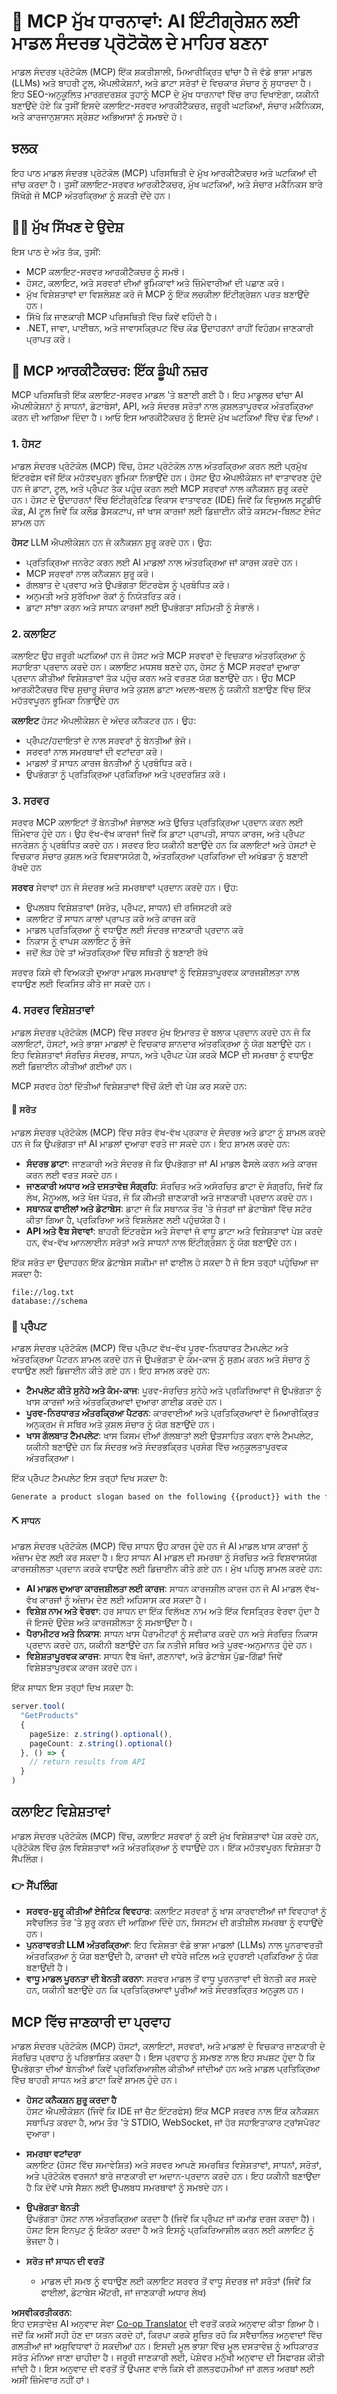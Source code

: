 <!--
CO_OP_TRANSLATOR_METADATA:
{
  "original_hash": "056918462dca9b8f75901709fb8f470c",
  "translation_date": "2025-05-17T06:27:03+00:00",
  "source_file": "01-CoreConcepts/README.md",
  "language_code": "pa"
}
-->
# 📖 MCP ਮੁੱਖ ਧਾਰਨਾਵਾਂ: AI ਇੰਟੀਗ੍ਰੇਸ਼ਨ ਲਈ ਮਾਡਲ ਸੰਦਰਭ ਪ੍ਰੋਟੋਕੋਲ ਦੇ ਮਾਹਿਰ ਬਣਨਾ

ਮਾਡਲ ਸੰਦਰਭ ਪ੍ਰੋਟੋਕੋਲ (MCP) ਇੱਕ ਸ਼ਕਤੀਸ਼ਾਲੀ, ਮਿਆਰੀਕ੍ਰਿਤ ਢਾਂਚਾ ਹੈ ਜੋ ਵੱਡੇ ਭਾਸ਼ਾ ਮਾਡਲ (LLMs) ਅਤੇ ਬਾਹਰੀ ਟੂਲ, ਐਪਲੀਕੇਸ਼ਨਾਂ, ਅਤੇ ਡਾਟਾ ਸਰੋਤਾਂ ਦੇ ਵਿਚਕਾਰ ਸੰਚਾਰ ਨੂੰ ਸੁਧਾਰਦਾ ਹੈ। ਇਹ SEO-ਅਨੁਕੂਲਿਤ ਮਾਰਗਦਰਸ਼ਕ ਤੁਹਾਨੂੰ MCP ਦੇ ਮੁੱਖ ਧਾਰਨਾਵਾਂ ਵਿੱਚ ਰਾਹ ਦਿਖਾਏਗਾ, ਯਕੀਨੀ ਬਣਾਉਂਦੇ ਹੋਏ ਕਿ ਤੁਸੀਂ ਇਸਦੇ ਕਲਾਇਟ-ਸਰਵਰ ਆਰਕੀਟੈਕਚਰ, ਜ਼ਰੂਰੀ ਘਟਕਿਆਂ, ਸੰਚਾਰ ਮਕੈਨਿਕਸ, ਅਤੇ ਕਾਰਜਾਨੁਸ਼ਾਸਨ ਸ੍ਰੇਸ਼ਟ ਅਭਿਆਸਾਂ ਨੂੰ ਸਮਝਦੇ ਹੋ।

## ਝਲਕ

ਇਹ ਪਾਠ ਮਾਡਲ ਸੰਦਰਭ ਪ੍ਰੋਟੋਕੋਲ (MCP) ਪਰਿਸਥਿਤੀ ਦੇ ਮੁੱਖ ਆਰਕੀਟੈਕਚਰ ਅਤੇ ਘਟਕਿਆਂ ਦੀ ਜਾਂਚ ਕਰਦਾ ਹੈ। ਤੁਸੀਂ ਕਲਾਇਟ-ਸਰਵਰ ਆਰਕੀਟੈਕਚਰ, ਮੁੱਖ ਘਟਕਿਆਂ, ਅਤੇ ਸੰਚਾਰ ਮਕੈਨਿਕਸ ਬਾਰੇ ਸਿੱਖੋਗੇ ਜੋ MCP ਅੰਤਰਕ੍ਰਿਆ ਨੂੰ ਸ਼ਕਤੀ ਦੇਂਦੇ ਹਨ।

## 👩‍🎓 ਮੁੱਖ ਸਿੱਖਣ ਦੇ ਉਦੇਸ਼

ਇਸ ਪਾਠ ਦੇ ਅੰਤ ਤੱਕ, ਤੁਸੀਂ:

- MCP ਕਲਾਇਟ-ਸਰਵਰ ਆਰਕੀਟੈਕਚਰ ਨੂੰ ਸਮਝੋ।
- ਹੋਸਟ, ਕਲਾਇਟ, ਅਤੇ ਸਰਵਰਾਂ ਦੀਆਂ ਭੂਮਿਕਾਵਾਂ ਅਤੇ ਜ਼ਿੰਮੇਵਾਰੀਆਂ ਦੀ ਪਛਾਣ ਕਰੋ।
- ਮੁੱਖ ਵਿਸ਼ੇਸ਼ਤਾਵਾਂ ਦਾ ਵਿਸ਼ਲੇਸ਼ਣ ਕਰੋ ਜੋ MCP ਨੂੰ ਇੱਕ ਲਚਕੀਲਾ ਇੰਟੀਗ੍ਰੇਸ਼ਨ ਪਰਤ ਬਣਾਉਂਦੇ ਹਨ।
- ਸਿੱਖੋ ਕਿ ਜਾਣਕਾਰੀ MCP ਪਰਿਸਥਿਤੀ ਵਿੱਚ ਕਿਵੇਂ ਵਹਿੰਦੀ ਹੈ।
- .NET, ਜਾਵਾ, ਪਾਈਥਨ, ਅਤੇ ਜਾਵਾਸਕ੍ਰਿਪਟ ਵਿੱਚ ਕੋਡ ਉਦਾਹਰਨਾਂ ਰਾਹੀਂ ਵਿਹੰਗਮ ਜ਼ਾਣਕਾਰੀ ਪ੍ਰਾਪਤ ਕਰੋ।

## 🔎 MCP ਆਰਕੀਟੈਕਚਰ: ਇੱਕ ਡੂੰਘੀ ਨਜ਼ਰ

MCP ਪਰਿਸਥਿਤੀ ਇੱਕ ਕਲਾਇਟ-ਸਰਵਰ ਮਾਡਲ 'ਤੇ ਬਣਾਈ ਗਈ ਹੈ। ਇਹ ਮਾਡੂਲਰ ਢਾਂਚਾ AI ਐਪਲੀਕੇਸ਼ਨਾਂ ਨੂੰ ਸਾਧਨਾਂ, ਡੇਟਾਬੇਸਾਂ, API, ਅਤੇ ਸੰਦਰਭ ਸਰੋਤਾਂ ਨਾਲ ਕੁਸ਼ਲਤਾਪੂਰਵਕ ਅੰਤਰਕ੍ਰਿਆ ਕਰਨ ਦੀ ਆਗਿਆ ਦਿੰਦਾ ਹੈ। ਆਓ ਇਸ ਆਰਕੀਟੈਕਚਰ ਨੂੰ ਇਸਦੇ ਮੁੱਖ ਘਟਕਿਆਂ ਵਿੱਚ ਵੰਡ ਦਿਆਂ।

### 1. ਹੋਸਟ

ਮਾਡਲ ਸੰਦਰਭ ਪ੍ਰੋਟੋਕੋਲ (MCP) ਵਿੱਚ, ਹੋਸਟ ਪ੍ਰੋਟੋਕੋਲ ਨਾਲ ਅੰਤਰਕ੍ਰਿਆ ਕਰਨ ਲਈ ਪ੍ਰਮੁੱਖ ਇੰਟਰਫੇਸ ਵਜੋਂ ਇੱਕ ਮਹੱਤਵਪੂਰਨ ਭੂਮਿਕਾ ਨਿਭਾਉਂਦੇ ਹਨ। ਹੋਸਟ ਉਹ ਐਪਲੀਕੇਸ਼ਨ ਜਾਂ ਵਾਤਾਵਰਣ ਹੁੰਦੇ ਹਨ ਜੋ ਡਾਟਾ, ਟੂਲ, ਅਤੇ ਪ੍ਰੋੰਪਟ ਤੱਕ ਪਹੁੰਚ ਕਰਨ ਲਈ MCP ਸਰਵਰਾਂ ਨਾਲ ਕਨੈਕਸ਼ਨ ਸ਼ੁਰੂ ਕਰਦੇ ਹਨ। ਹੋਸਟ ਦੇ ਉਦਾਹਰਨਾਂ ਵਿੱਚ ਇੰਟੀਗ੍ਰੇਟਿਡ ਵਿਕਾਸ ਵਾਤਾਵਰਣ (IDE) ਜਿਵੇਂ ਕਿ ਵਿਜੁਅਲ ਸਟੂਡੀਓ ਕੋਡ, AI ਟੂਲ ਜਿਵੇਂ ਕਿ ਕਲੌਡ ਡੈਸਕਟਾਪ, ਜਾਂ ਖਾਸ ਕਾਰਜਾਂ ਲਈ ਡਿਜ਼ਾਈਨ ਕੀਤੇ ਕਸਟਮ-ਬਿਲਟ ਏਜੰਟ ਸ਼ਾਮਲ ਹਨ

**ਹੋਸਟ** LLM ਐਪਲੀਕੇਸ਼ਨ ਹਨ ਜੋ ਕਨੈਕਸ਼ਨ ਸ਼ੁਰੂ ਕਰਦੇ ਹਨ। ਉਹ:

- ਪ੍ਰਤਿਕ੍ਰਿਆ ਜਨਰੇਟ ਕਰਨ ਲਈ AI ਮਾਡਲਾਂ ਨਾਲ ਅੰਤਰਕ੍ਰਿਆ ਜਾਂ ਕਾਰਜ ਕਰਦੇ ਹਨ।
- MCP ਸਰਵਰਾਂ ਨਾਲ ਕਨੈਕਸ਼ਨ ਸ਼ੁਰੂ ਕਰੋ।
- ਗੱਲਬਾਤ ਦੇ ਪ੍ਰਵਾਹ ਅਤੇ ਉਪਭੋਗਤਾ ਇੰਟਰਫੇਸ ਨੂੰ ਪ੍ਰਬੰਧਿਤ ਕਰੋ।
- ਅਨੁਮਤੀ ਅਤੇ ਸੁਰੱਖਿਆ ਰੋਕਾਂ ਨੂੰ ਨਿਯੰਤਰਿਤ ਕਰੋ।
- ਡਾਟਾ ਸਾਂਝਾ ਕਰਨ ਅਤੇ ਸਾਧਨ ਕਾਰਜਾਂ ਲਈ ਉਪਭੋਗਤਾ ਸਹਿਮਤੀ ਨੂੰ ਸੰਭਾਲੋ।

### 2. ਕਲਾਇਟ

ਕਲਾਇਟ ਉਹ ਜ਼ਰੂਰੀ ਘਟਕਿਆਂ ਹਨ ਜੋ ਹੋਸਟ ਅਤੇ MCP ਸਰਵਰਾਂ ਦੇ ਵਿਚਕਾਰ ਅੰਤਰਕ੍ਰਿਆ ਨੂੰ ਸਹਾਇਤਾ ਪ੍ਰਦਾਨ ਕਰਦੇ ਹਨ। ਕਲਾਇਟ ਮਧਸਥ ਬਣਦੇ ਹਨ, ਹੋਸਟ ਨੂੰ MCP ਸਰਵਰਾਂ ਦੁਆਰਾ ਪ੍ਰਦਾਨ ਕੀਤੀਆਂ ਵਿਸ਼ੇਸ਼ਤਾਵਾਂ ਤੱਕ ਪਹੁੰਚ ਕਰਨ ਅਤੇ ਵਰਤਣ ਯੋਗ ਬਣਾਉਂਦੇ ਹਨ। ਉਹ MCP ਆਰਕੀਟੈਕਚਰ ਵਿੱਚ ਸੁਚਾਰੂ ਸੰਚਾਰ ਅਤੇ ਕੁਸ਼ਲ ਡਾਟਾ ਅਦਲ-ਬਦਲ ਨੂੰ ਯਕੀਨੀ ਬਣਾਉਣ ਵਿੱਚ ਇੱਕ ਮਹੱਤਵਪੂਰਨ ਭੂਮਿਕਾ ਨਿਭਾਉਂਦੇ ਹਨ

**ਕਲਾਇਟ** ਹੋਸਟ ਐਪਲੀਕੇਸ਼ਨ ਦੇ ਅੰਦਰ ਕਨੈਕਟਰ ਹਨ। ਉਹ:

- ਪ੍ਰੋੰਪਟ/ਹਦਾਇਤਾਂ ਦੇ ਨਾਲ ਸਰਵਰਾਂ ਨੂੰ ਬੇਨਤੀਆਂ ਭੇਜੋ।
- ਸਰਵਰਾਂ ਨਾਲ ਸਮਰਥਾਵਾਂ ਦੀ ਵਟਾਂਦਰਾ ਕਰੋ।
- ਮਾਡਲਾਂ ਤੋਂ ਸਾਧਨ ਕਾਰਜ ਬੇਨਤੀਆਂ ਨੂੰ ਪ੍ਰਬੰਧਿਤ ਕਰੋ।
- ਉਪਭੋਗਤਾ ਨੂੰ ਪ੍ਰਤਿਕ੍ਰਿਆ ਪ੍ਰਕਿਰਿਆ ਅਤੇ ਪ੍ਰਦਰਸ਼ਿਤ ਕਰੋ।

### 3. ਸਰਵਰ

ਸਰਵਰ MCP ਕਲਾਇਟਾਂ ਤੋਂ ਬੇਨਤੀਆਂ ਸੰਭਾਲਣ ਅਤੇ ਉਚਿਤ ਪ੍ਰਤਿਕ੍ਰਿਆ ਪ੍ਰਦਾਨ ਕਰਨ ਲਈ ਜ਼ਿੰਮੇਵਾਰ ਹੁੰਦੇ ਹਨ। ਉਹ ਵੱਖ-ਵੱਖ ਕਾਰਜਾਂ ਜਿਵੇਂ ਕਿ ਡਾਟਾ ਪ੍ਰਾਪਤੀ, ਸਾਧਨ ਕਾਰਜ, ਅਤੇ ਪ੍ਰੋੰਪਟ ਜਨਰੇਸ਼ਨ ਨੂੰ ਪ੍ਰਬੰਧਿਤ ਕਰਦੇ ਹਨ। ਸਰਵਰ ਇਹ ਯਕੀਨੀ ਬਣਾਉਂਦੇ ਹਨ ਕਿ ਕਲਾਇਟਾਂ ਅਤੇ ਹੋਸਟਾਂ ਦੇ ਵਿਚਕਾਰ ਸੰਚਾਰ ਕੁਸ਼ਲ ਅਤੇ ਵਿਸ਼ਵਾਸਯੋਗ ਹੈ, ਅੰਤਰਕ੍ਰਿਆ ਪ੍ਰਕਿਰਿਆ ਦੀ ਅਖੰਡਤਾ ਨੂੰ ਬਣਾਈ ਰੱਖਦੇ ਹਨ

**ਸਰਵਰ** ਸੇਵਾਵਾਂ ਹਨ ਜੋ ਸੰਦਰਭ ਅਤੇ ਸਮਰਥਾਵਾਂ ਪ੍ਰਦਾਨ ਕਰਦੇ ਹਨ। ਉਹ:

- ਉਪਲਬਧ ਵਿਸ਼ੇਸ਼ਤਾਵਾਂ (ਸਰੋਤ, ਪ੍ਰੋੰਪਟ, ਸਾਧਨ) ਦੀ ਰਜਿਸਟਰੀ ਕਰੋ
- ਕਲਾਇਟ ਤੋਂ ਸਾਧਨ ਕਾਲਾਂ ਪ੍ਰਾਪਤ ਕਰੋ ਅਤੇ ਕਾਰਜ ਕਰੋ
- ਮਾਡਲ ਪ੍ਰਤਿਕ੍ਰਿਆ ਨੂੰ ਵਧਾਉਣ ਲਈ ਸੰਦਰਭ ਜਾਣਕਾਰੀ ਪ੍ਰਦਾਨ ਕਰੋ
- ਨਿਕਾਸ ਨੂੰ ਵਾਪਸ ਕਲਾਇਟ ਨੂੰ ਭੇਜੋ
- ਜਦੋਂ ਲੋੜ ਹੋਵੇ ਤਾਂ ਅੰਤਰਕ੍ਰਿਆ ਵਿੱਚ ਸਥਿਤੀ ਨੂੰ ਬਣਾਈ ਰੱਖੋ

ਸਰਵਰ ਕਿਸੇ ਵੀ ਵਿਅਕਤੀ ਦੁਆਰਾ ਮਾਡਲ ਸਮਰਥਾਵਾਂ ਨੂੰ ਵਿਸ਼ੇਸ਼ਤਾਪੂਰਵਕ ਕਾਰਜਸ਼ੀਲਤਾ ਨਾਲ ਵਧਾਉਣ ਲਈ ਵਿਕਸਿਤ ਕੀਤੇ ਜਾ ਸਕਦੇ ਹਨ।

### 4. ਸਰਵਰ ਵਿਸ਼ੇਸ਼ਤਾਵਾਂ

ਮਾਡਲ ਸੰਦਰਭ ਪ੍ਰੋਟੋਕੋਲ (MCP) ਵਿੱਚ ਸਰਵਰ ਮੁੱਖ ਇਮਾਰਤ ਦੇ ਬਲਾਕ ਪ੍ਰਦਾਨ ਕਰਦੇ ਹਨ ਜੋ ਕਿ ਕਲਾਇਟਾਂ, ਹੋਸਟਾਂ, ਅਤੇ ਭਾਸ਼ਾ ਮਾਡਲਾਂ ਦੇ ਵਿਚਕਾਰ ਸ਼ਾਨਦਾਰ ਅੰਤਰਕ੍ਰਿਆ ਨੂੰ ਯੋਗ ਬਣਾਉਂਦੇ ਹਨ। ਇਹ ਵਿਸ਼ੇਸ਼ਤਾਵਾਂ ਸੰਰਚਿਤ ਸੰਦਰਭ, ਸਾਧਨ, ਅਤੇ ਪ੍ਰੋੰਪਟ ਪੇਸ਼ ਕਰਕੇ MCP ਦੀ ਸਮਰਥਾ ਨੂੰ ਵਧਾਉਣ ਲਈ ਡਿਜ਼ਾਈਨ ਕੀਤੀਆਂ ਗਈਆਂ ਹਨ।

MCP ਸਰਵਰ ਹੇਠਾਂ ਦਿੱਤੀਆਂ ਵਿਸ਼ੇਸ਼ਤਾਵਾਂ ਵਿੱਚੋਂ ਕੋਈ ਵੀ ਪੇਸ਼ ਕਰ ਸਕਦੇ ਹਨ:

#### 📑 ਸਰੋਤ

ਮਾਡਲ ਸੰਦਰਭ ਪ੍ਰੋਟੋਕੋਲ (MCP) ਵਿੱਚ ਸਰੋਤ ਵੱਖ-ਵੱਖ ਪ੍ਰਕਾਰ ਦੇ ਸੰਦਰਭ ਅਤੇ ਡਾਟਾ ਨੂੰ ਸ਼ਾਮਲ ਕਰਦੇ ਹਨ ਜੋ ਕਿ ਉਪਭੋਗਤਾ ਜਾਂ AI ਮਾਡਲਾਂ ਦੁਆਰਾ ਵਰਤੇ ਜਾ ਸਕਦੇ ਹਨ। ਇਹ ਸ਼ਾਮਲ ਕਰਦੇ ਹਨ:

- **ਸੰਦਰਭ ਡਾਟਾ**: ਜਾਣਕਾਰੀ ਅਤੇ ਸੰਦਰਭ ਜੋ ਕਿ ਉਪਭੋਗਤਾ ਜਾਂ AI ਮਾਡਲ ਫੈਸਲੇ ਕਰਨ ਅਤੇ ਕਾਰਜ ਕਰਨ ਲਈ ਵਰਤ ਸਕਦੇ ਹਨ।
- **ਜਾਣਕਾਰੀ ਅਧਾਰ ਅਤੇ ਦਸਤਾਵੇਜ਼ ਸੰਗ੍ਰਹਿ**: ਸੰਰਚਿਤ ਅਤੇ ਅਸੰਰਚਿਤ ਡਾਟਾ ਦੇ ਸੰਗ੍ਰਹਿ, ਜਿਵੇਂ ਕਿ ਲੇਖ, ਮੈਨੂਅਲ, ਅਤੇ ਖੋਜ ਪੱਤਰ, ਜੋ ਕਿ ਕੀਮਤੀ ਜ਼ਾਣਕਾਰੀ ਅਤੇ ਜਾਣਕਾਰੀ ਪ੍ਰਦਾਨ ਕਰਦੇ ਹਨ।
- **ਸਥਾਨਕ ਫਾਈਲਾਂ ਅਤੇ ਡੇਟਾਬੇਸ**: ਡਾਟਾ ਜੋ ਕਿ ਸਥਾਨਕ ਤੌਰ 'ਤੇ ਜੰਤਰਾਂ ਜਾਂ ਡੇਟਾਬੇਸਾਂ ਵਿੱਚ ਸਟੋਰ ਕੀਤਾ ਗਿਆ ਹੈ, ਪ੍ਰਕਿਰਿਆ ਅਤੇ ਵਿਸ਼ਲੇਸ਼ਣ ਲਈ ਪਹੁੰਚਯੋਗ ਹੈ।
- **API ਅਤੇ ਵੈਬ ਸੇਵਾਵਾਂ**: ਬਾਹਰੀ ਇੰਟਰਫੇਸ ਅਤੇ ਸੇਵਾਵਾਂ ਜੋ ਵਾਧੂ ਡਾਟਾ ਅਤੇ ਵਿਸ਼ੇਸ਼ਤਾਵਾਂ ਪੇਸ਼ ਕਰਦੇ ਹਨ, ਵੱਖ-ਵੱਖ ਆਨਲਾਈਨ ਸਰੋਤਾਂ ਅਤੇ ਸਾਧਨਾਂ ਨਾਲ ਇੰਟੀਗ੍ਰੇਸ਼ਨ ਨੂੰ ਯੋਗ ਬਣਾਉਂਦੇ ਹਨ।

ਇੱਕ ਸਰੋਤ ਦਾ ਉਦਾਹਰਨ ਇੱਕ ਡੇਟਾਬੇਸ ਸਕੀਮਾ ਜਾਂ ਫਾਈਲ ਹੋ ਸਕਦਾ ਹੈ ਜੋ ਇਸ ਤਰ੍ਹਾਂ ਪਹੁੰਚਿਆ ਜਾ ਸਕਦਾ ਹੈ:

```text
file://log.txt
database://schema
```

### 🤖 ਪ੍ਰੋੰਪਟ

ਮਾਡਲ ਸੰਦਰਭ ਪ੍ਰੋਟੋਕੋਲ (MCP) ਵਿੱਚ ਪ੍ਰੋੰਪਟ ਵੱਖ-ਵੱਖ ਪੂਰਵ-ਨਿਰਧਾਰਤ ਟੈਮਪਲੇਟ ਅਤੇ ਅੰਤਰਕ੍ਰਿਆ ਪੈਟਰਨ ਸ਼ਾਮਲ ਕਰਦੇ ਹਨ ਜੋ ਉਪਭੋਗਤਾ ਦੇ ਕੰਮ-ਕਾਜ ਨੂੰ ਸੁਗਮ ਕਰਨ ਅਤੇ ਸੰਚਾਰ ਨੂੰ ਵਧਾਉਣ ਲਈ ਡਿਜ਼ਾਈਨ ਕੀਤੇ ਗਏ ਹਨ। ਇਹ ਸ਼ਾਮਲ ਕਰਦੇ ਹਨ:

- **ਟੈਮਪਲੇਟ ਕੀਤੇ ਸੁਨੇਹੇ ਅਤੇ ਕੰਮ-ਕਾਜ**: ਪੂਰਵ-ਸੰਰਚਿਤ ਸੁਨੇਹੇ ਅਤੇ ਪ੍ਰਕਿਰਿਆਵਾਂ ਜੋ ਉਪਭੋਗਤਾ ਨੂੰ ਖਾਸ ਕਾਰਜਾਂ ਅਤੇ ਅੰਤਰਕ੍ਰਿਆਵਾਂ ਦੁਆਰਾ ਗਾਈਡ ਕਰਦੇ ਹਨ।
- **ਪੂਰਵ-ਨਿਰਧਾਰਤ ਅੰਤਰਕ੍ਰਿਆ ਪੈਟਰਨ**: ਕਾਰਵਾਈਆਂ ਅਤੇ ਪ੍ਰਤਿਕ੍ਰਿਆਵਾਂ ਦੇ ਮਿਆਰੀਕ੍ਰਿਤ ਅਨੁਕ੍ਰਮ ਜੋ ਸਥਿਰ ਅਤੇ ਕੁਸ਼ਲ ਸੰਚਾਰ ਨੂੰ ਯੋਗ ਬਣਾਉਂਦੇ ਹਨ।
- **ਖਾਸ ਗੱਲਬਾਤ ਟੈਮਪਲੇਟ**: ਖਾਸ ਕਿਸਮ ਦੀਆਂ ਗੱਲਬਾਤਾਂ ਲਈ ਉਤਸਾਹਿਤ ਕਰਨ ਵਾਲੇ ਟੈਮਪਲੇਟ, ਯਕੀਨੀ ਬਣਾਉਂਦੇ ਹਨ ਕਿ ਸੰਦਰਭ ਅਤੇ ਸੰਦਰਭਕ੍ਰਿਤ ਪ੍ਰਸੰਗ ਵਿੱਚ ਅਨੁਕੂਲਤਾਪੂਰਵਕ ਅੰਤਰਕ੍ਰਿਆ।

ਇੱਕ ਪ੍ਰੋੰਪਟ ਟੈਮਪਲੇਟ ਇਸ ਤਰ੍ਹਾਂ ਦਿਖ ਸਕਦਾ ਹੈ:

```markdown
Generate a product slogan based on the following {{product}} with the following {{keywords}}
```

#### ⛏️ ਸਾਧਨ

ਮਾਡਲ ਸੰਦਰਭ ਪ੍ਰੋਟੋਕੋਲ (MCP) ਵਿੱਚ ਸਾਧਨ ਉਹ ਕਾਰਜ ਹੁੰਦੇ ਹਨ ਜੋ AI ਮਾਡਲ ਖਾਸ ਕਾਰਜਾਂ ਨੂੰ ਅੰਜ਼ਾਮ ਦੇਣ ਲਈ ਕਰ ਸਕਦਾ ਹੈ। ਇਹ ਸਾਧਨ AI ਮਾਡਲ ਦੀ ਸਮਰਥਾ ਨੂੰ ਸੰਰਚਿਤ ਅਤੇ ਵਿਸ਼ਵਾਸਯੋਗ ਕਾਰਜਸ਼ੀਲਤਾ ਪ੍ਰਦਾਨ ਕਰਕੇ ਵਧਾਉਣ ਲਈ ਡਿਜ਼ਾਈਨ ਕੀਤੇ ਗਏ ਹਨ। ਮੁੱਖ ਪਹਿਲੂ ਸ਼ਾਮਲ ਕਰਦੇ ਹਨ:

- **AI ਮਾਡਲ ਦੁਆਰਾ ਕਾਰਜਸ਼ੀਲਤਾ ਲਈ ਕਾਰਜ**: ਸਾਧਨ ਕਾਰਜਸ਼ੀਲ ਕਾਰਜ ਹਨ ਜੋ AI ਮਾਡਲ ਵੱਖ-ਵੱਖ ਕਾਰਜਾਂ ਨੂੰ ਅੰਜ਼ਾਮ ਦੇਣ ਲਈ ਅਹਿਸਾਸ ਕਰ ਸਕਦਾ ਹੈ।
- **ਵਿਸ਼ੇਸ਼ ਨਾਮ ਅਤੇ ਵੇਰਵਾ**: ਹਰ ਸਾਧਨ ਦਾ ਇੱਕ ਵਿਲੱਖਣ ਨਾਮ ਅਤੇ ਇੱਕ ਵਿਸਤ੍ਰਿਤ ਵੇਰਵਾ ਹੁੰਦਾ ਹੈ ਜੋ ਇਸਦੇ ਉਦੇਸ਼ ਅਤੇ ਕਾਰਜਸ਼ੀਲਤਾ ਨੂੰ ਸਮਝਾਉਂਦਾ ਹੈ।
- **ਪੈਰਾਮੀਟਰ ਅਤੇ ਨਿਕਾਸ**: ਸਾਧਨ ਖਾਸ ਪੈਰਾਮੀਟਰਾਂ ਨੂੰ ਸਵੀਕਾਰ ਕਰਦੇ ਹਨ ਅਤੇ ਸੰਰਚਿਤ ਨਿਕਾਸ ਪ੍ਰਦਾਨ ਕਰਦੇ ਹਨ, ਯਕੀਨੀ ਬਣਾਉਂਦੇ ਹਨ ਕਿ ਨਤੀਜੇ ਸਥਿਰ ਅਤੇ ਪੂਰਵ-ਅਨੁਮਾਨਤ ਹੁੰਦੇ ਹਨ।
- **ਵਿਸ਼ੇਸ਼ਤਾਪੂਰਵਕ ਕਾਰਜ**: ਸਾਧਨ ਵੈਬ ਖੋਜਾਂ, ਗਣਨਾਵਾਂ, ਅਤੇ ਡੇਟਾਬੇਸ ਪੁੱਛ-ਗਿੱਛਾਂ ਜਿਵੇਂ ਵਿਸ਼ੇਸ਼ਤਾਪੂਰਵਕ ਕਾਰਜ ਕਰਦੇ ਹਨ।

ਇੱਕ ਸਾਧਨ ਇਸ ਤਰ੍ਹਾਂ ਦਿਖ ਸਕਦਾ ਹੈ:

```typescript
server.tool(
  "GetProducts"
  {
    pageSize: z.string().optional(),
    pageCount: z.string().optional()
  }, () => {
    // return results from API
  }
)
```

## ਕਲਾਇਟ ਵਿਸ਼ੇਸ਼ਤਾਵਾਂ

ਮਾਡਲ ਸੰਦਰਭ ਪ੍ਰੋਟੋਕੋਲ (MCP) ਵਿੱਚ, ਕਲਾਇਟ ਸਰਵਰਾਂ ਨੂੰ ਕਈ ਮੁੱਖ ਵਿਸ਼ੇਸ਼ਤਾਵਾਂ ਪੇਸ਼ ਕਰਦੇ ਹਨ, ਪ੍ਰੋਟੋਕੋਲ ਵਿੱਚ ਕੁੱਲ ਵਿਸ਼ੇਸ਼ਤਾਵਾਂ ਅਤੇ ਅੰਤਰਕ੍ਰਿਆ ਨੂੰ ਵਧਾਉਂਦੇ ਹਨ। ਇੱਕ ਮਹੱਤਵਪੂਰਨ ਵਿਸ਼ੇਸ਼ਤਾ ਹੈ ਸੈਂਪਲਿੰਗ।

### 👉 ਸੈਂਪਲਿੰਗ

- **ਸਰਵਰ-ਸ਼ੁਰੂ ਕੀਤੀਆਂ ਏਜੰਟਿਕ ਵਿਵਹਾਰ**: ਕਲਾਇਟ ਸਰਵਰਾਂ ਨੂੰ ਖਾਸ ਕਾਰਵਾਈਆਂ ਜਾਂ ਵਿਵਹਾਰਾਂ ਨੂੰ ਸਵੈਚਲਿਤ ਤੌਰ 'ਤੇ ਸ਼ੁਰੂ ਕਰਨ ਦੀ ਆਗਿਆ ਦਿੰਦੇ ਹਨ, ਸਿਸਟਮ ਦੀ ਗਤੀਸ਼ੀਲ ਸਮਰਥਾ ਨੂੰ ਵਧਾਉਂਦੇ ਹਨ।
- **ਪੁਨਰਾਵਰਤੀ LLM ਅੰਤਰਕ੍ਰਿਆ**: ਇਹ ਵਿਸ਼ੇਸ਼ਤਾ ਵੱਡੇ ਭਾਸ਼ਾ ਮਾਡਲਾਂ (LLMs) ਨਾਲ ਪੂਨਰਾਵਰਤੀ ਅੰਤਰਕ੍ਰਿਆ ਨੂੰ ਯੋਗ ਬਣਾਉਂਦੀ ਹੈ, ਕਾਰਜਾਂ ਦੀ ਵਧੇਰੇ ਜਟਿਲ ਅਤੇ ਦੁਹਰਾਈ ਪ੍ਰਕਿਰਿਆ ਨੂੰ ਯੋਗ ਬਣਾਉਂਦੀ ਹੈ।
- **ਵਾਧੂ ਮਾਡਲ ਪੂਰਨਤਾ ਦੀ ਬੇਨਤੀ ਕਰਨਾ**: ਸਰਵਰ ਮਾਡਲ ਤੋਂ ਵਾਧੂ ਪੂਰਨਤਾਵਾਂ ਦੀ ਬੇਨਤੀ ਕਰ ਸਕਦੇ ਹਨ, ਯਕੀਨੀ ਬਣਾਉਂਦੇ ਹਨ ਕਿ ਪ੍ਰਤਿਕ੍ਰਿਆਵਾਂ ਪੂਰੀਆਂ ਅਤੇ ਸੰਦਰਭਕ੍ਰਿਤ ਅਨੁਕੂਲ ਹਨ।

## MCP ਵਿੱਚ ਜਾਣਕਾਰੀ ਦਾ ਪ੍ਰਵਾਹ

ਮਾਡਲ ਸੰਦਰਭ ਪ੍ਰੋਟੋਕੋਲ (MCP) ਹੋਸਟਾਂ, ਕਲਾਇਟਾਂ, ਸਰਵਰਾਂ, ਅਤੇ ਮਾਡਲਾਂ ਦੇ ਵਿਚਕਾਰ ਜਾਣਕਾਰੀ ਦੇ ਸੰਰਚਿਤ ਪ੍ਰਵਾਹ ਨੂੰ ਪਰਿਭਾਸ਼ਿਤ ਕਰਦਾ ਹੈ। ਇਸ ਪ੍ਰਵਾਹ ਨੂੰ ਸਮਝਣ ਨਾਲ ਇਹ ਸਪਸ਼ਟ ਹੁੰਦਾ ਹੈ ਕਿ ਉਪਭੋਗਤਾ ਦੀਆਂ ਬੇਨਤੀਆਂ ਕਿਵੇਂ ਪ੍ਰਕਿਰਿਆਸ਼ੀਲ ਕੀਤੀਆਂ ਜਾਂਦੀਆਂ ਹਨ ਅਤੇ ਮਾਡਲ ਪ੍ਰਤਿਕ੍ਰਿਆ ਵਿੱਚ ਬਾਹਰੀ ਸਾਧਨ ਅਤੇ ਡਾਟਾ ਕਿਵੇਂ ਸ਼ਾਮਲ ਹੁੰਦੇ ਹਨ।

- **ਹੋਸਟ ਕਨੈਕਸ਼ਨ ਸ਼ੁਰੂ ਕਰਦਾ ਹੈ**  
  ਹੋਸਟ ਐਪਲੀਕੇਸ਼ਨ (ਜਿਵੇਂ ਕਿ IDE ਜਾਂ ਚੈਟ ਇੰਟਰਫੇਸ) ਇੱਕ MCP ਸਰਵਰ ਨਾਲ ਇੱਕ ਕਨੈਕਸ਼ਨ ਸਥਾਪਿਤ ਕਰਦਾ ਹੈ, ਆਮ ਤੌਰ 'ਤੇ STDIO, WebSocket, ਜਾਂ ਹੋਰ ਸਹਾਇਤਾਕਾਰ ਟ੍ਰਾਂਸਪੋਰਟ ਦੁਆਰਾ।

- **ਸਮਰਥਾ ਵਟਾਂਦਰਾ**  
  ਕਲਾਇਟ (ਹੋਸਟ ਵਿੱਚ ਸਮਾਵੇਸ਼ਿਤ) ਅਤੇ ਸਰਵਰ ਆਪਣੇ ਸਮਰਥਿਤ ਵਿਸ਼ੇਸ਼ਤਾਵਾਂ, ਸਾਧਨਾਂ, ਸਰੋਤਾਂ, ਅਤੇ ਪ੍ਰੋਟੋਕੋਲ ਵਰਜਨਾਂ ਬਾਰੇ ਜਾਣਕਾਰੀ ਦਾ ਅਦਾਨ-ਪ੍ਰਦਾਨ ਕਰਦੇ ਹਨ। ਇਹ ਯਕੀਨੀ ਬਣਾਉਂਦਾ ਹੈ ਕਿ ਦੋਵੇਂ ਪਾਸੇ ਸੈਸ਼ਨ ਲਈ ਉਪਲਬਧ ਸਮਰਥਾਵਾਂ ਨੂੰ ਸਮਝਦੇ ਹਨ।

- **ਉਪਭੋਗਤਾ ਬੇਨਤੀ**  
  ਉਪਭੋਗਤਾ ਹੋਸਟ ਨਾਲ ਅੰਤਰਕ੍ਰਿਆ ਕਰਦਾ ਹੈ (ਜਿਵੇਂ ਕਿ ਪ੍ਰੋੰਪਟ ਜਾਂ ਕਮਾਂਡ ਦਰਜ ਕਰਦਾ ਹੈ)। ਹੋਸਟ ਇਸ ਇਨਪੁਟ ਨੂੰ ਇਕੱਠਾ ਕਰਦਾ ਹੈ ਅਤੇ ਇਸਨੂੰ ਪ੍ਰਕਿਰਿਆਸ਼ੀਲ ਕਰਨ ਲਈ ਕਲਾਇਟ ਨੂੰ ਭੇਜਦਾ ਹੈ।

- **ਸਰੋਤ ਜਾਂ ਸਾਧਨ ਦੀ ਵਰਤੋਂ**  
  - ਮਾਡਲ ਦੀ ਸਮਝ ਨੂੰ ਵਧਾਉਣ ਲਈ ਕਲਾਇਟ ਸਰਵਰ ਤੋਂ ਵਾਧੂ ਸੰਦਰਭ ਜਾਂ ਸਰੋਤਾਂ (ਜਿਵੇਂ ਕਿ ਫਾਈਲਾਂ, ਡੇਟਾਬੇਸ ਐਂਟਰੀ, ਜਾਂ ਜਾਣਕਾਰੀ ਅਧਾਰ ਲੇਖ)

**ਅਸਵੀਕਰਤੀਕਰਨ**:  
ਇਹ ਦਸਤਾਵੇਜ਼ AI ਅਨੁਵਾਦ ਸੇਵਾ [Co-op Translator](https://github.com/Azure/co-op-translator) ਦੀ ਵਰਤੋਂ ਕਰਕੇ ਅਨੁਵਾਦ ਕੀਤਾ ਗਿਆ ਹੈ। ਜਦੋਂ ਕਿ ਅਸੀਂ ਸਹੀ ਹੋਣ ਦਾ ਯਤਨ ਕਰਦੇ ਹਾਂ, ਕਿਰਪਾ ਕਰਕੇ ਸੂਚਿਤ ਰਹੋ ਕਿ ਸਵੈਚਾਲਿਤ ਅਨੁਵਾਦਾਂ ਵਿੱਚ ਗਲਤੀਆਂ ਜਾਂ ਅਸੁਵਿਧਾਵਾਂ ਹੋ ਸਕਦੀਆਂ ਹਨ। ਇਸਦੀ ਮੂਲ ਭਾਸ਼ਾ ਵਿੱਚ ਮੂਲ ਦਸਤਾਵੇਜ਼ ਨੂੰ ਅਧਿਕਾਰਤ ਸਰੋਤ ਮੰਨਿਆ ਜਾਣਾ ਚਾਹੀਦਾ ਹੈ। ਜਰੂਰੀ ਜਾਣਕਾਰੀ ਲਈ, ਪੇਸ਼ੇਵਰ ਮਨੁੱਖੀ ਅਨੁਵਾਦ ਦੀ ਸਿਫਾਰਸ਼ ਕੀਤੀ ਜਾਂਦੀ ਹੈ। ਇਸ ਅਨੁਵਾਦ ਦੀ ਵਰਤੋਂ ਤੋਂ ਉਪਜਣ ਵਾਲੇ ਕਿਸੇ ਵੀ ਗਲਤਫਹਮੀਆਂ ਜਾਂ ਗਲਤ ਅਰਥਾਂ ਲਈ ਅਸੀਂ ਜ਼ਿੰਮੇਵਾਰ ਨਹੀਂ ਹਾਂ।